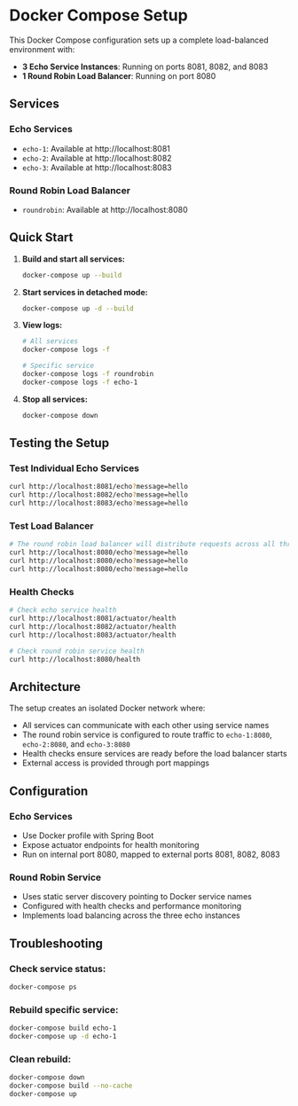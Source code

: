 # Docker Compose Setup

This Docker Compose configuration sets up a complete load-balanced environment with:

- **3 Echo Service Instances**: Running on ports 8081, 8082, and 8083
- **1 Round Robin Load Balancer**: Running on port 8080

## Services

### Echo Services
- `echo-1`: Available at http://localhost:8081
- `echo-2`: Available at http://localhost:8082  
- `echo-3`: Available at http://localhost:8083

### Round Robin Load Balancer
- `roundrobin`: Available at http://localhost:8080

## Quick Start

1. **Build and start all services:**
   ```bash
   docker-compose up --build
   ```

2. **Start services in detached mode:**
   ```bash
   docker-compose up -d --build
   ```

3. **View logs:**
   ```bash
   # All services
   docker-compose logs -f
   
   # Specific service
   docker-compose logs -f roundrobin
   docker-compose logs -f echo-1
   ```

4. **Stop all services:**
   ```bash
   docker-compose down
   ```

## Testing the Setup

### Test Individual Echo Services
```bash
curl http://localhost:8081/echo?message=hello
curl http://localhost:8082/echo?message=hello
curl http://localhost:8083/echo?message=hello
```

### Test Load Balancer
```bash
# The round robin load balancer will distribute requests across all three echo services
curl http://localhost:8080/echo?message=hello
curl http://localhost:8080/echo?message=hello
curl http://localhost:8080/echo?message=hello
```

### Health Checks
```bash
# Check echo service health
curl http://localhost:8081/actuator/health
curl http://localhost:8082/actuator/health
curl http://localhost:8083/actuator/health

# Check round robin service health
curl http://localhost:8080/health
```

## Architecture

The setup creates an isolated Docker network where:
- All services can communicate with each other using service names
- The round robin service is configured to route traffic to `echo-1:8080`, `echo-2:8080`, and `echo-3:8080`
- Health checks ensure services are ready before the load balancer starts
- External access is provided through port mappings

## Configuration

### Echo Services
- Use Docker profile with Spring Boot
- Expose actuator endpoints for health monitoring
- Run on internal port 8080, mapped to external ports 8081, 8082, 8083

### Round Robin Service
- Uses static server discovery pointing to Docker service names
- Configured with health checks and performance monitoring
- Implements load balancing across the three echo instances

## Troubleshooting

### Check service status:
```bash
docker-compose ps
```

### Rebuild specific service:
```bash
docker-compose build echo-1
docker-compose up -d echo-1
```

### Clean rebuild:
```bash
docker-compose down
docker-compose build --no-cache
docker-compose up
```